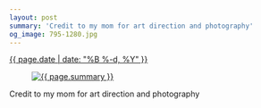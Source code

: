 ```yaml
---
layout: post
summary: 'Credit to my mom for art direction and photography'
og_image: 795-1280.jpg
---
```


<div class="post">
 <time>
  <a href="/795">
   {{ page.date | date: "%B %-d, %Y" }}
  </a>
 </time>
 <a href="/795">
  <figure data-taken="2/1/2019">
   <img alt="{{ page.summary }}" sizes="(min-width: 700px) 50vw, calc(100vw - 2rem)" src="{{ site.assets_url }}/795-640.jpg" srcset="{{ site.assets_url }}/795-320.jpg 320w, {{ site.assets_url }}/795-640.jpg 640w, {{ site.assets_url }}/795-960.jpg 960w, {{ site.assets_url }}/795-1280.jpg 1280w"/>
  </figure>
 </a>
 <span>
  Credit to my mom for art direction and photography
 </span>
</div>
